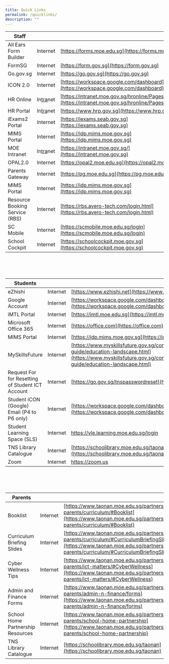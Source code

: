 ```yaml
---
title: Quick Links
permalink: /quicklinks/
description: ""
---
```

| Staff |  |  |
| -------- | -------- | -------- |
| All Ears Form Builder    | Internet   | [https://forms.moe.edu.sg](https://forms.moe.edu.sg)    | 
| FormSG    | Internet   | [https://form.gov.sg](https://form.gov.sg)   |
| Go.gov.sg | Internet   | [https://go.gov.sg](https://go.gov.sg)   |
| ICON 2.0    | Internet   | [https://workspace.google.com/dashboard](https://workspace.google.com/dashboard)   |
| HR Online    | In<u>tra</u>net   | [https://intranet.moe.gov.sg/hronline/Pages/Home.aspx](https://intranet.moe.gov.sg/hronline/Pages/Home.aspx)  |
| HR Portal    | In<u>tra</u>net   | [https://www.hrp.gov.sg](https://www.hrp.gov.sg)   |
| iExams2 Portal    | Internet   |[https://iexams.seab.gov.sg](https://iexams.seab.gov.sg)   |
| MIMS Portal    | Internet   | [https://idp.mims.moe.gov.sg](https://idp.mims.moe.gov.sg)   |
| MOE Intranet   | In<u>tra</u>net   | [https://intranet.moe.gov.sg/](https://intranet.moe.gov.sg)   |
| OPAL2.0    | Internet   | [https://opal2.moe.edu.sg](https://opal2.moe.edu.sg)  |
| Parents Gateway    | Internet   | [https://pg.moe.edu.sg](https://pg.moe.edu.sg)  |
| MIMS Portal    | Internet   | [https://idp.mims.moe.gov.sg](https://idp.mims.moe.gov.sg)   |
| Resource Booking Service (RBS)    | Internet   | [https://rbs.avero-tech.com/login.html](https://rbs.avero-tech.com/login.html) |
| SC Mobile    | Internet   | [https://scmobile.moe.edu.sg/login](https://scmobile.moe.edu.sg/login) |
| School Cockpit    | Internet   | [https://schoolcockpit.moe.gov.sg](https://schoolcockpit.moe.gov.sg) |

<br>
<br>
<br>

| Students |  |  |
| -------- | -------- | -------- |
| eZhishi    | Internet   | [https://www.ezhishi.net](https://www.ezhishi.net)    | 
| Google Account    | Internet   | [https://workspace.google.com/dashboard](https://workspace.google.com/dashboard)  |
| iMTL Portal    | Internet   | [https://imtl.moe.edu.sg](https://imtl.moe.edu.sg)  |
| Microsoft Office 365    | Internet   | [https://office.com](https://office.com)  |
| MIMS Portal    | Internet   | [https://idp.mims.moe.gov.sg](https://idp.mims.moe.gov.sg)   |
| MySkillsFuture | Internet   | [https://www.myskillsfuture.gov.sg/content/student/en/primary/education-guide/education-landscape.html](https://www.myskillsfuture.gov.sg/content/student/en/primary/education-guide/education-landscape.html)  |
| Request For for Resetting of Student ICT Account    | Internet   | [https://go.gov.sg/tnspasswordreset](https://go.gov.sg/tnspasswordreset)   |
| Student iCON (Google) Email (P4 to P6 only)    | Internet   | [https://workspace.google.com/dashboard](https://workspace.google.com/dashboard)  |
| Student Learning Space (SLS)   | Internet   | [https://vle.learning.moe.edu.sg/login ](https://vle.learning.moe.edu.sg/login )  |
| TNS Library Catalogue    | Internet   | [https://schoolibrary.moe.edu.sg/taonan](https://schoolibrary.moe.edu.sg/taonan)   |
| Zoom   | Internet   | [https://zoom.us ](https://zoom.us )  |

<br>
<br>
<br>

| Parents |  |  |
| -------- | -------- | -------- |
| Booklist   | Internet   | [https://www.taonan.moe.edu.sg/partners/for-parents/curriculum/#Booklist](https://www.taonan.moe.edu.sg/partners/for-parents/curriculum/#Booklist)    | 
| Curriculum Briefing Slides    | Internet   | [https://www.taonan.moe.edu.sg/partners/for-parents/curriculum/#CurriculumBriefingSlides](https://www.taonan.moe.edu.sg/partners/for-parents/curriculum/#CurriculumBriefingSlides)  |
| Cyber Wellness Tips  | Internet   | [https://www.taonan.moe.edu.sg/partners/for-parents/ict-matters/#CyberWellness](https://www.taonan.moe.edu.sg/partners/for-parents/ict-matters/#CyberWellness)   |
| Admin and Finance Forms    | Internet   | [https://www.taonan.moe.edu.sg/partners/for-parents/admin-n-finance/forms](https://www.taonan.moe.edu.sg/partners/for-parents/admin-n-finance/forms)  |
| School Home Partnership Resources    | Internet   | [https://www.taonan.moe.edu.sg/partners/for-parents/school-home-partnership](https://www.taonan.moe.edu.sg/partners/for-parents/school-home-partnership)  |
| TNS Library Catalogue    | Internet   | [https://schoolibrary.moe.edu.sg/taonan](https://schoolibrary.moe.edu.sg/taonan)    |